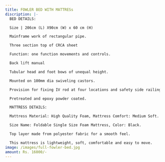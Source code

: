 ```yaml
---
title: FOWLER BED WITH MATTRESs
discription: |-
  BED DETAILS:

  Size | 206cm (L) X90cm (W) x 60 cm (H)

  Mainframe work of rectangular pipe.

  Three section top of CRCA sheet

  Function: one function movements and controls.

  Back lift manual

  Tubular head and foot bows of unequal height.

  Mounted on 100mm dia swiveling castors.

  Provision for fixing IV rod at four locations and safety side railing.

  Pretreated and epoxy powder coated.

  MATTRESS DETAILS:

  Mattress Material: High Quality Foam, Mattress Comfort: Medium Soft.

  Size Name: Foldable Single Size Foam Mattress, Color: Black.

  Top layer made from polyester fabric for a smooth feel.

  This mattress is lightweight, soft, comfortable and easy to move.
image: /images/full-fowler-bed.jpg
amount: Rs. 16000/-
---
```

